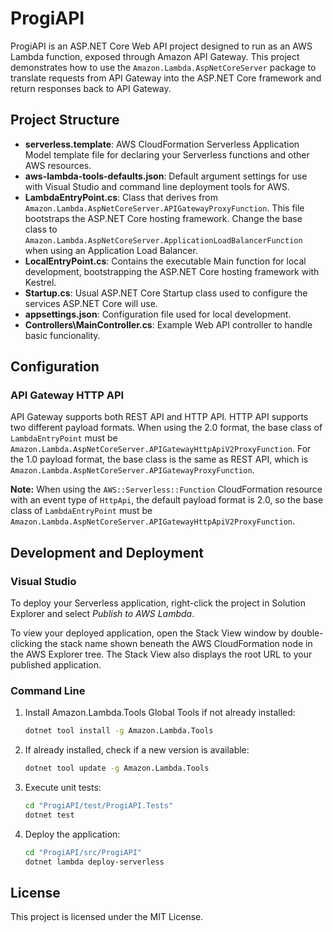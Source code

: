 # ProgiAPI

ProgiAPI is an ASP.NET Core Web API project designed to run as an AWS Lambda function, exposed through Amazon API Gateway. This project demonstrates how to use the `Amazon.Lambda.AspNetCoreServer` package to translate requests from API Gateway into the ASP.NET Core framework and return responses back to API Gateway.

## Project Structure

- **serverless.template**: AWS CloudFormation Serverless Application Model template file for declaring your Serverless functions and other AWS resources.
- **aws-lambda-tools-defaults.json**: Default argument settings for use with Visual Studio and command line deployment tools for AWS.
- **LambdaEntryPoint.cs**: Class that derives from `Amazon.Lambda.AspNetCoreServer.APIGatewayProxyFunction`. This file bootstraps the ASP.NET Core hosting framework. Change the base class to `Amazon.Lambda.AspNetCoreServer.ApplicationLoadBalancerFunction` when using an Application Load Balancer.
- **LocalEntryPoint.cs**: Contains the executable Main function for local development, bootstrapping the ASP.NET Core hosting framework with Kestrel.
- **Startup.cs**: Usual ASP.NET Core Startup class used to configure the services ASP.NET Core will use.
- **appsettings.json**: Configuration file used for local development.
- **Controllers\MainController.cs**: Example Web API controller to handle basic funcionality.

## Configuration

### API Gateway HTTP API

API Gateway supports both REST API and HTTP API. HTTP API supports two different payload formats. When using the 2.0 format, the base class of `LambdaEntryPoint` must be `Amazon.Lambda.AspNetCoreServer.APIGatewayHttpApiV2ProxyFunction`. For the 1.0 payload format, the base class is the same as REST API, which is `Amazon.Lambda.AspNetCoreServer.APIGatewayProxyFunction`.

**Note:** When using the `AWS::Serverless::Function` CloudFormation resource with an event type of `HttpApi`, the default payload format is 2.0, so the base class of `LambdaEntryPoint` must be `Amazon.Lambda.AspNetCoreServer.APIGatewayHttpApiV2ProxyFunction`.

## Development and Deployment

### Visual Studio

To deploy your Serverless application, right-click the project in Solution Explorer and select *Publish to AWS Lambda*.

To view your deployed application, open the Stack View window by double-clicking the stack name shown beneath the AWS CloudFormation node in the AWS Explorer tree. The Stack View also displays the root URL to your published application.

### Command Line

1. Install Amazon.Lambda.Tools Global Tools if not already installed:
    ```sh
    dotnet tool install -g Amazon.Lambda.Tools
    ```

2. If already installed, check if a new version is available:
    ```sh
    dotnet tool update -g Amazon.Lambda.Tools
    ```

3. Execute unit tests:
    ```sh
    cd "ProgiAPI/test/ProgiAPI.Tests"
    dotnet test
    ```

4. Deploy the application:
    ```sh
    cd "ProgiAPI/src/ProgiAPI"
    dotnet lambda deploy-serverless
    ```

## License

This project is licensed under the MIT License.